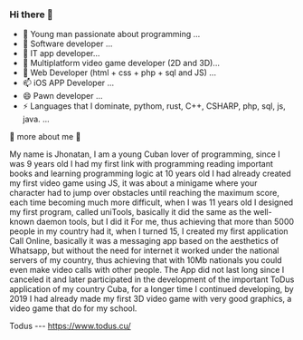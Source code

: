 ### Hi there 👋

<!--
**eltiojhon7/eltiojhon7** is a ✨ _special_ ✨ repository because its `README.md` (this file) appears on your GitHub profile.

Here are some ideas to get you started:

- 🔭 I’m currently working on ...
- 🌱 I’m currently learning ...
- 👯 I’m looking to collaborate on ...
- 🤔 I’m looking for help with ...
- 💬 Ask me about ...
- 📫 How to reach me: ...
- 😄 Pronouns: ...
- ⚡ Fun fact: ...
-->
- 🔭 Young man passionate about programming ...
- 🌱 Software developer ...
- 👯 IT app developer...
- 🤔 Multiplatform video game developer (2D and 3D)...
- 💬 Web Developer (html + css + php + sql and JS) ...
- 📫 iOS APP Developer ...
- 😄 Pawn developer ...
- ⚡ Languages ​​that I dominate, pythom, rust, C++, CSHARP, php, sql, js, java. ...

👀 more about me 👀


My name is Jhonatan, I am a young Cuban lover of programming, since I was 9 years old I had my first link with programming reading important books and learning programming logic at 10 years old I had already created my first video game using JS, it was about a minigame where your character had to jump over obstacles until reaching the maximum score, each time becoming much more difficult, when I was 11 years old I designed my first program, called uniTools, basically it did the same as the well-known daemon tools, but I did it For me, thus achieving that more than 5000 people in my country had it, when I turned 15, I created my first application Call Online, basically it was a messaging app based on the aesthetics of Whatsapp, but without the need for internet it worked under the national servers of my country, thus achieving that with 10Mb nationals you could even make video calls with other people. The App did not last long since I canceled it and later participated in the development of the important ToDus application of my country Cuba, for a longer time I continued developing, by 2019 I had already made my first 3D video game with very good graphics, a video game that do for my school.

Todus --- https://www.todus.cu/
